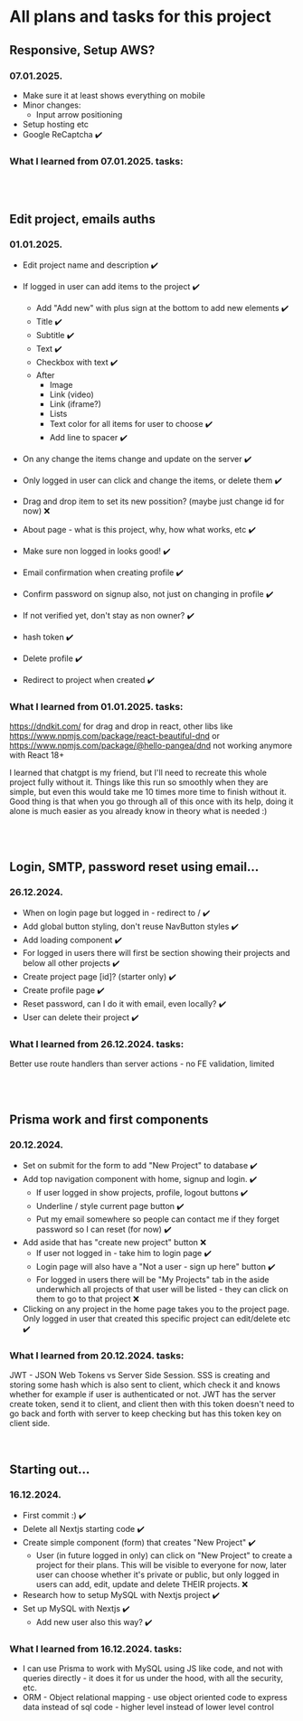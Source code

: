 # All plans and tasks for this project

## Responsive, Setup AWS?

### 07.01.2025.

- Make sure it at least shows everything on mobile
- Minor changes:
  - Input arrow positioning
- Setup hosting etc
- Google ReCaptcha ✔️

### What I learned from 07.01.2025. tasks:

<br>

<br>

## Edit project, emails auths

### 01.01.2025.

- Edit project name and description ✔️
- If logged in user can add items to the project ✔️
  - Add "Add new" with plus sign at the bottom to add new elements ✔️
  - Title ✔️
  - Subtitle ✔️
  - Text ✔️
  - Checkbox with text ✔️
  - After
    - Image
    - Link (video)
    - Link (iframe?)
    - Lists
    - Text color for all items for user to choose ✔️
    - Add line to spacer ✔️
- On any change the items change and update on the server ✔️
- Only logged in user can click and change the items, or delete them ✔️
- Drag and drop item to set its new possition? (maybe just change id for now) ❌
- About page - what is this project, why, how what works, etc ✔️
- Make sure non logged in looks good! ✔️
- Email confirmation when creating profile ✔️

- Confirm password on signup also, not just on changing in profile ✔️
- If not verified yet, don't stay as non owner? ✔️
- hash token ✔️
- Delete profile ✔️
- Redirect to project when created ✔️

### What I learned from 01.01.2025. tasks:

https://dndkit.com/ for drag and drop in react, other libs like https://www.npmjs.com/package/react-beautiful-dnd or https://www.npmjs.com/package/@hello-pangea/dnd not working anymore with React 18+

I learned that chatgpt is my friend, but I'll need to recreate this whole project fully without it. Things like this run so smoothly when they are simple, but even this would take me 10 times more time to finish without it. Good thing is that when you go through all of this once with its help, doing it alone is much easier as you already know in theory what is needed :)

<br>

<br>

## Login, SMTP, password reset using email...

### 26.12.2024.

- When on login page but logged in - redirect to / ✔️
- Add global button styling, don't reuse NavButton styles ✔️
- Add loading component ✔️
- For logged in users there will first be section showing their projects and below all other projects ✔️
- Create project page [id]? (starter only) ✔️
- Create profile page ✔️
- Reset password, can I do it with email, even locally? ✔️
- User can delete their project ✔️

### What I learned from 26.12.2024. tasks:

Better use route handlers than server actions - no FE validation, limited

<br>

<br>

## Prisma work and first components

### 20.12.2024.

- Set on submit for the form to add "New Project" to database ✔️
- Add top navigation component with home, signup and login. ✔️
  - If user logged in show projects, profile, logout buttons ✔️
  - Underline / style current page button ✔️
  - Put my email somewhere so people can contact me if they forget password so I can reset (for now) ✔️
- Add aside that has "create new project" button ❌
  - If user not logged in - take him to login page ✔️
  - Login page will also have a "Not a user - sign up here" button ✔️
  - For logged in users there will be "My Projects" tab in the aside underwhich all projects of that user will be listed - they can click on them to go to that project ❌
- Clicking on any project in the home page takes you to the project page. Only logged in user that created this specific project can edit/delete etc ✔️

### What I learned from 20.12.2024. tasks:

JWT - JSON Web Tokens vs Server Side Session. SSS is creating and storing some hash which is also sent to client, which check it and knows whether for example if user is authenticated or not. JWT has the server create token, send it to client, and client then with this token doesn't need to go back and forth with server to keep checking but has this token key on client side.

<br>

## Starting out...

### 16.12.2024.

- First commit :) ✔️
- Delete all Nextjs starting code ✔️
- Create simple component (form) that creates "New Project" ✔️
  - User (in future logged in only) can click on "New Project" to create a project for their plans. This will be visible to everyone for now, later user can choose whether it's private or public, but only logged in users can add, edit, update and delete THEIR projects. ❌
- Research how to setup MySQL with Nextjs project ✔️
- Set up MySQL with Nextjs ✔️
  - Add new user also this way? ✔️

### What I learned from 16.12.2024. tasks:

- I can use Prisma to work with MySQL using JS like code, and not with queries directly - it does it for us under the hood, with all the security, etc.
- ORM - Object relational mapping - use object oriented code to express data instead of sql code - higher level instead of lower level control

<br>
